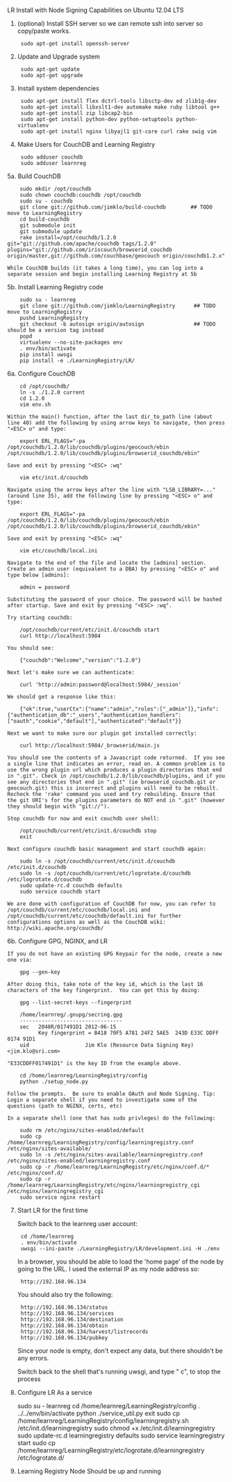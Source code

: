 LR Install with Node Signing Capabilities on Ubuntu 12.04 LTS

1. (optional) Install SSH server so we can remote ssh into server so copy/paste works.

        sudo apt-get install openssh-server

2. Update and Upgrade system

        sudo apt-get update
        sudo apt-get upgrade

3. Install system dependencies

        sudo apt-get install flex dctrl-tools libsctp-dev ed zlib1g-dev
        sudo apt-get install libxslt1-dev automake make ruby libtool g++
        sudo apt-get install zip libcap2-bin
        sudo apt-get install python-dev python-setuptools python-virtualenv
        sudo apt-get install nginx libyajl1 git-core curl rake swig vim

4. Make Users for CouchDB and Learning Registry
    
        sudo adduser couchdb
        sudo adduser learnreg

5a. Build CouchDB
    
        sudo mkdir /opt/couchdb
        sudo chown couchdb:couchdb /opt/couchdb
        sudo su - couchdb
        git clone git://github.com/jimklo/build-couchdb        ## TODO move to LearningRegistry
        cd build-couchdb
        git submodule init
        git submodule update
        rake install=/opt/couchdb/1.2.0 git="git://github.com/apache/couchdb tags/1.2.0" plugins="git://github.com/iriscouch/browserid_couchdb origin/master,git://github.com/couchbase/geocouch origin/couchdb1.2.x"

    While CouchDB builds (it takes a long time), you can log into a separate session and begin installing Learning Registry at 5b

5b. Install Learning Registry code
    
        sudo su - learnreg
        git clone git://github.com/jimklo/LearningRegistry      ## TODO move to LearningRegistry
        pushd LearningRegistry
        git checkout -b autosign origin/autosign                ## TODO should be a version tag instead
        popd
        virtualenv --no-site-packages env
        . env/bin/activate
        pip install uwsgi
        pip install -e ./LearningRegistry/LR/

6a. Configure CouchDB
        
        cd /opt/couchdb/
        ln -s ./1.2.0 current
        cd 1.2.0
        vim env.sh

    Within the main() function, after the last dir_to_path line (about line 40) add the following by using arrow keys to navigate, then press "<ESC> o" and type:

        export ERL_FLAGS="-pa /opt/couchdb/1.2.0/lib/couchdb/plugins/geocouch/ebin /opt/couchdb/1.2.0/lib/couchdb/plugins/browserid_couchdb/ebin"

    Save and exit by pressing "<ESC> :wq"

        vim etc/init.d/couchdb

    Navigate using the arrow keys after the line with "LSB_LIBRARY=..." (around line 35), add the following line by pressing "<ESC> o" and type:

        export ERL_FLAGS="-pa /opt/couchdb/1.2.0/lib/couchdb/plugins/geocouch/ebin /opt/couchdb/1.2.0/lib/couchdb/plugins/browserid_couchdb/ebin"

    Save and exit by pressing "<ESC> :wq"

        vim etc/couchdb/local.ini

    Navigate to the end of the file and locate the [admins] section. Create an admin user (equivalent to a DBA) by pressing "<ESC> o" and type below [admins]:

        admin = password

    Substituting the password of your choice. The password will be hashed after startup. Save and exit by pressing "<ESC> :wq".

    Try starting couchdb:

        /opt/couchdb/current/etc/init.d/couchdb start
        curl http://localhost:5984

    You should see:

        {"couchdb":"Welcome","version":"1.2.0"}

    Next let's make sure we can authenticate:

        curl 'http://admin:password@localhost:5984/_session'

    We should get a response like this: 

        {"ok":true,"userCtx":{"name":"admin","roles":["_admin"]},"info":{"authentication_db":"_users","authentication_handlers":["oauth","cookie","default"],"authenticated":"default"}}

    Next we want to make sure our plugin got installed correctly:

        curl http://localhost:5984/_browserid/main.js

    You should see the contents of a Javascript code returned.  If you see a single line that indicates an error, read on. A common problem is to use the wrong plugin url which produces a plugin directories that end in ".git". Check in /opt/couchdb/1.2.0/lib/couchdb/plugins, and if you see any directories that end in ".git" (ie browserid_couchdb.git or geocouch.git) this is incorrect and plugins will need to be rebuilt. Recheck the 'rake' command you used and try rebuilding. Ensure that the git URI's for the plugins parameters do NOT end in ".git" (however they should begin with "git://").

    Stop couchdb for now and exit couchdb user shell:

        /opt/couchdb/current/etc/init.d/couchdb stop
        exit

    Next configure couchdb basic management and start couchdb again:

        sudo ln -s /opt/couchdb/current/etc/init.d/couchdb /etc/init.d/couchdb
        sudo ln -s /opt/couchdb/current/etc/logrotate.d/couchdb /etc/logrotate.d/couchdb
        sudo update-rc.d couchdb defaults
        sudo service couchdb start

    We are done with configuration of CouchDB for now, you can refer to /opt/couchdb/current/etc/couchdb/local.ini and /opt/couchdb/current/etc/couchdb/default.ini for further configurations options as well as the CouchDB wiki: http://wiki.apache.org/couchdb/


6b. Configure GPG, NGINX, and LR

    If you do not have an existing GPG Keypair for the node, create a new one via:

        gpg --gen-key

    After doing this, take note of the key id, which is the last 16 characters of the key fingerprint.  You can get this by doing:

        gpg --list-secret-keys --fingerprint

        /home/learnreg/.gnupg/secring.gpg
        ---------------------------------
        sec   2048R/017491D1 2012-06-15
              Key fingerprint = B418 70F5 A781 24F2 5AE5  243D E33C DDFF 0174 91D1
        uid                  Jim Klo (Resource Data Signing Key) <jim.klo@sri.com>

    "E33CDDFF017491D1" is the key ID from the example above.

        cd /home/learnreg/LearningRegistry/config
        python ./setup_node.py

    Follow the prompts.  Be sure to enable OAuth and Node Signing. Tip: Login a separate shell if you need to investigate some of the questions (path to NGINX, certs, etc)

    In a separate shell (one that has sudo privleges) do the following:

        sudo rm /etc/nginx/sites-enabled/default
        sudo cp /home/learnreg/LearningRegistry/config/learningregistry.conf /etc/nginx/sites-available/
        sudo ln -s /etc/nginx/sites-available/learningregistry.conf  /etc/nginx/sites-enabled/learningregistry.conf
        sudo cp -r /home/learnreg/LearningRegistry/etc/nginx/conf.d/* /etc/nginx/conf.d/
        sudo cp -r /home/learnreg/LearningRegistry/etc/nginx/learningregistry_cgi /etc/nginx/learningregistry_cgi
        sudo service nginx restart

7. Start LR for the first time
    
    Switch back to the learnreg user account:

        cd /home/learnreg
        . env/bin/activate
        uwsgi --ini-paste ./LearningRegistry/LR/development.ini -H ./env

    In a browser, you should be able to load the 'home page' of the node by going to the URL. I used the external IP as my node address so:

        http://192.168.96.134

    You should also try the following:

        http://192.168.96.134/status
        http://192.168.96.134/services
        http://192.168.96.134/destination
        http://192.168.96.134/obtain
        http://192.168.96.134/harvest/listrecords
        http://192.168.96.134/pubkey

    Since your node is empty, don't expect any data, but there shouldn't be any errors.

    Switch back to the shell that's running uwsgi, and type "<control> c", to stop the process

8. Configure LR As a service

    sudo su - learnreg
    cd /home/learnreg/LearningRegistry/config
    . ../../env/bin/activate
    python ./service_util.py
    exit
    sudo cp /home/learnreg/LearningRegistry/config/learningregistry.sh /etc/init.d/learningregistry
    sudo chmod +x /etc/init.d/learningregistry
    sudo update-rc.d learningregistry defaults
    sudo service learningregistry start
    sudo cp /home/learnreg/LearningRegistry/etc/logrotate.d/learningregistry /etc/logrotate.d/

9. Learning Registry Node Should be up and running
    
    

















        

